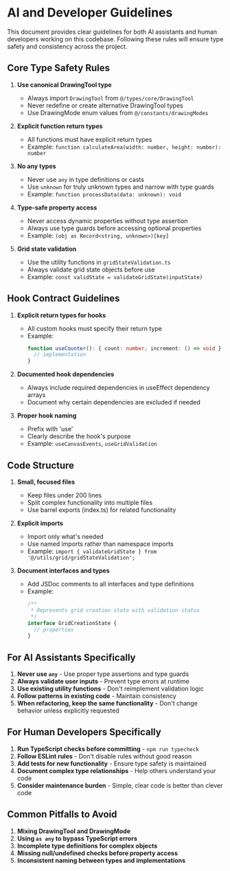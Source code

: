 
# AI and Developer Guidelines

This document provides clear guidelines for both AI assistants and human developers working on this codebase. Following these rules will ensure type safety and consistency across the project.

## Core Type Safety Rules

1. **Use canonical DrawingTool type**
   - Always import `DrawingTool` from `@/types/core/DrawingTool`
   - Never redefine or create alternative DrawingTool types
   - Use DrawingMode enum values from `@/constants/drawingModes`

2. **Explicit function return types**
   - All functions must have explicit return types
   - Example: `function calculateArea(width: number, height: number): number`

3. **No any types**
   - Never use `any` in type definitions or casts
   - Use `unknown` for truly unknown types and narrow with type guards
   - Example: `function processData(data: unknown): void`

4. **Type-safe property access**
   - Never access dynamic properties without type assertion
   - Always use type guards before accessing optional properties
   - Example: `(obj as Record<string, unknown>)[key]`

5. **Grid state validation**
   - Use the utility functions in `gridStateValidation.ts`
   - Always validate grid state objects before use
   - Example: `const validState = validateGridState(inputState)`

## Hook Contract Guidelines

1. **Explicit return types for hooks**
   - All custom hooks must specify their return type
   - Example: 
     ```typescript
     function useCounter(): { count: number; increment: () => void } {
       // implementation
     }
     ```

2. **Documented hook dependencies**
   - Always include required dependencies in useEffect dependency arrays
   - Document why certain dependencies are excluded if needed

3. **Proper hook naming**
   - Prefix with 'use'
   - Clearly describe the hook's purpose
   - Example: `useCanvasEvents`, `useGridValidation`

## Code Structure

1. **Small, focused files**
   - Keep files under 200 lines
   - Split complex functionality into multiple files
   - Use barrel exports (index.ts) for related functionality

2. **Explicit imports**
   - Import only what's needed
   - Use named imports rather than namespace imports
   - Example: `import { validateGridState } from '@/utils/grid/gridStateValidation';`

3. **Document interfaces and types**
   - Add JSDoc comments to all interfaces and type definitions
   - Example: 
     ```typescript
     /**
      * Represents grid creation state with validation status
      */
     interface GridCreationState {
       // properties
     }
     ```

## For AI Assistants Specifically

1. **Never use `any`** - Use proper type assertions and type guards
2. **Always validate user inputs** - Prevent type errors at runtime
3. **Use existing utility functions** - Don't reimplement validation logic
4. **Follow patterns in existing code** - Maintain consistency
5. **When refactoring, keep the same functionality** - Don't change behavior unless explicitly requested

## For Human Developers Specifically

1. **Run TypeScript checks before committing** - `npm run typecheck`
2. **Follow ESLint rules** - Don't disable rules without good reason
3. **Add tests for new functionality** - Ensure type safety is maintained
4. **Document complex type relationships** - Help others understand your code
5. **Consider maintenance burden** - Simple, clear code is better than clever code

## Common Pitfalls to Avoid

1. **Mixing DrawingTool and DrawingMode**
2. **Using `as any` to bypass TypeScript errors**
3. **Incomplete type definitions for complex objects**
4. **Missing null/undefined checks before property access**
5. **Inconsistent naming between types and implementations**
